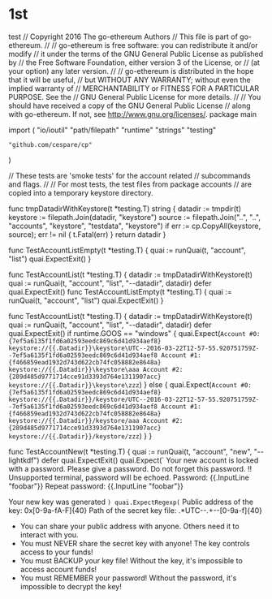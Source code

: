 # 1st
test
// Copyright 2016 The go-ethereum Authors
// This file is part of go-ethereum.
//
// go-ethereum is free software: you can redistribute it and/or modify
// it under the terms of the GNU General Public License as published by
// the Free Software Foundation, either version 3 of the License, or
// (at your option) any later version.
//
// go-ethereum is distributed in the hope that it will be useful,
// but WITHOUT ANY WARRANTY; without even the implied warranty of
// MERCHANTABILITY or FITNESS FOR A PARTICULAR PURPOSE. See the
// GNU General Public License for more details.
//
// You should have received a copy of the GNU General Public License
// along with go-ethereum. If not, see <http://www.gnu.org/licenses/>.
package main

import (
	"io/ioutil"
	"path/filepath"
	"runtime"
	"strings"
	"testing"

	"github.com/cespare/cp"
)

// These tests are 'smoke tests' for the account related
// subcommands and flags.
//
// For most tests, the test files from package accounts
// are copied into a temporary keystore directory.

func tmpDatadirWithKeystore(t *testing.T) string {
	datadir := tmpdir(t)
	keystore := filepath.Join(datadir, "keystore")
	source := filepath.Join("..", "..", "accounts", "keystore", "testdata", "keystore")
	if err := cp.CopyAll(keystore, source); err != nil {
		t.Fatal(err)
	}
	return datadir
}

func TestAccountListEmpty(t *testing.T) {
	quai := runQuai(t, "account", "list")
	quai.ExpectExit()
}

func TestAccountList(t *testing.T) {
	datadir := tmpDatadirWithKeystore(t)
	quai := runQuai(t, "account", "list", "--datadir", datadir)
	defer quai.ExpectExit()
func TestAccountListEmpty(t *testing.T) {
	quai := runQuai(t, "account", "list")
	quai.ExpectExit()
}

func TestAccountList(t *testing.T) {
	datadir := tmpDatadirWithKeystore(t)
	quai := runQuai(t, "account", "list", "--datadir", datadir)
	defer quai.ExpectExit()
	if runtime.GOOS == "windows" {
		quai.Expect(`
Account #0: {7ef5a6135f1fd6a02593eedc869c6d41d934aef8} keystore://{{.Datadir}}\keystore\UTC--2016-03-22T12-57-55.920751759Z--7ef5a6135f1fd6a02593eedc869c6d41d934aef8
Account #1: {f466859ead1932d743d622cb74fc058882e8648a} keystore://{{.Datadir}}\keystore\aaa
Account #2: {289d485d9771714cce91d3393d764e1311907acc} keystore://{{.Datadir}}\keystore\zzz
`)
	} else {
		quai.Expect(`
Account #0: {7ef5a6135f1fd6a02593eedc869c6d41d934aef8} keystore://{{.Datadir}}/keystore/UTC--2016-03-22T12-57-55.920751759Z--7ef5a6135f1fd6a02593eedc869c6d41d934aef8
Account #1: {f466859ead1932d743d622cb74fc058882e8648a} keystore://{{.Datadir}}/keystore/aaa
Account #2: {289d485d9771714cce91d3393d764e1311907acc} keystore://{{.Datadir}}/keystore/zzz
`)
	}
}

func TestAccountNew(t *testing.T) {
	quai := runQuai(t, "account", "new", "--lightkdf")
	defer quai.ExpectExit()
	quai.Expect(`
Your new account is locked with a password. Please give a password. Do not forget this password.
!! Unsupported terminal, password will be echoed.
Password: {{.InputLine "foobar"}}
Repeat password: {{.InputLine "foobar"}}

Your new key was generated
`)
	quai.ExpectRegexp(`
Public address of the key:   0x[0-9a-fA-F]{40}
Path of the secret key file: .*UTC--.+--[0-9a-f]{40}

- You can share your public address with anyone. Others need it to interact with you.
- You must NEVER share the secret key with anyone! The key controls access to your funds!
- You must BACKUP your key file! Without the key, it's impossible to access account funds!
- You must REMEMBER your password! Without the password, it's impossible to decrypt the key!
